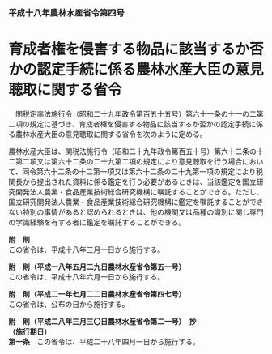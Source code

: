 ### 平成十八年農林水産省令第四号  
# 育成者権を侵害する物品に該当するか否かの認定手続に係る農林水産大臣の意見聴取に関する省令  
　関税定率法施行令（昭和二十九年政令第百五十五号）第六十一条の十一の二第二項の規定に基づき、育成者権を侵害する物品に該当するか否かの認定手続に係る農林水産大臣の意見聴取に関する省令を次のように定める。  
  
農林水産大臣は、関税法施行令（昭和二十九年政令第百五十号）第六十二条の十二第二項又は第六十二条の二十九第二項の規定により意見聴取を行う場合において、同令第六十二条の十二第一項又は第六十二条の二十九第一項の規定により税関長から提出された資料に係る鑑定を行う必要があるときは、当該鑑定を国立研究開発法人農業・食品産業技術総合研究機構に嘱託することができる。ただし、国立研究開発法人農業・食品産業技術総合研究機構に鑑定を嘱託することができない特別の事情があると認められるときは、他の機関又は品種の識別に関し専門の学識経験を有する者に鑑定を嘱託することができる。  
  
**附　則**  
この省令は、平成十八年三月一日から施行する。  
  
**附　則（平成一八年五月二九日農林水産省令第五一号）**  
この省令は、平成十八年六月一日から施行する。  
  
**附　則（平成二一年七月二二日農林水産省令第四七号）**  
この省令は、公布の日から施行する。  
  
**附　則（平成二八年三月三〇日農林水産省令第二一号）　抄**  
**（施行期日）**  
**第一条**　この省令は、平成二十八年四月一日から施行する。  
  
